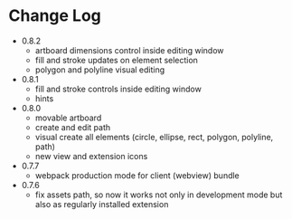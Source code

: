 # Change Log

 - 0.8.2
   - artboard dimensions control inside editing window
   - fill and stroke updates on element selection
   - polygon and polyline visual editing
 - 0.8.1
   - fill and stroke controls inside editing window
   - hints
 - 0.8.0
   - movable artboard
   - create and edit path
   - visual create all elements (circle, ellipse, rect, polygon, polyline, path)
   - new view and extension icons
 - 0.7.7
   - webpack production mode for client (webview) bundle
 - 0.7.6
   - fix assets path, so now it works not only in development mode but also as regularly installed extension
